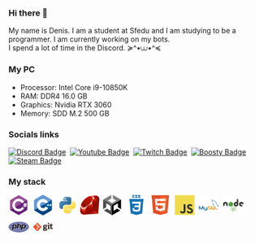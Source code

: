 ### Hi there 👋

My name is Denis. I am a student at Sfedu and I am studying to be a programmer. I am currently working on my bots.</br>
I spend a lot of time in the Discord. ≽^•⩊•^≼</br>

### My PC
- Processor: Intel Core i9-10850K
- RAM: DDR4 16.0 GB
- Graphics: Nvidia RTX 3060
- Memory: SDD M.2 500 GB

### Socials links
<div id="badges">
  <a href="https://discord.gg/ghostytown"><img src="https://img.shields.io/discord/1047782946704195614?style=for-the-badge&label=discord&labelColor=5865f2&color=555555&logo=discord&logoColor=white" alt="Discord Badge"/></a>&nbsp;
  <a href="https://www.youtube.com/channel/UCr9ICWQ7Bznf55Je9HGJktw"><img src="https://img.shields.io/badge/YouTube-red?style=for-the-badge&logo=youtube&logoColor=white" alt="Youtube Badge"/></a>&nbsp;
  <a href="https://www.twitch.tv/denis_0014"><img src="https://img.shields.io/badge/Twitch-a970ff?style=for-the-badge&logo=twitch&logoColor=white" alt="Twitch Badge"/></a>&nbsp;
  <a href="https://boosty.to/denis0014"><img src="https://img.shields.io/badge/Boosty-d45124?style=for-the-badge&logo=boosty&logoColor=white" alt="Boosty Badge"/></a>&nbsp;
  <a href="https://steamcommunity.com/id/denis0014"><img src="https://img.shields.io/badge/Steam-black?style=for-the-badge&logo=steam&logoColor=white" alt="Steam Badge"/></a>&nbsp;
</div>


### My stack
<div>
  <img src="https://github.com/devicons/devicon/blob/master/icons/csharp/csharp-original.svg" title="C#" alt="C#" width="40" height="40"/>&nbsp;
  <img src="https://github.com/devicons/devicon/blob/master/icons/cplusplus/cplusplus-original.svg" title="C++" alt="C++" width="40" height="40"/>&nbsp;
  <img src="https://github.com/devicons/devicon/blob/master/icons/python/python-original.svg" title="Python" alt="Python" width="40" height="40"/>
  <img src="https://github.com/devicons/devicon/blob/master/icons/ruby/ruby-original.svg" title="Ruby" alt="Ruby" width="40" height="40"/>
  <img src="https://github.com/devicons/devicon/blob/master/icons/unity/unity-original.svg" title="Unity" alt="Unity" width="40" height="40"/>&nbsp;
  <img src="https://github.com/devicons/devicon/blob/master/icons/css3/css3-plain-wordmark.svg"  title="CSS3" alt="CSS" width="40" height="40"/>&nbsp;
  <img src="https://github.com/devicons/devicon/blob/master/icons/html5/html5-original.svg" title="HTML5" alt="HTML" width="40" height="40"/>&nbsp;
  <img src="https://github.com/devicons/devicon/blob/master/icons/javascript/javascript-original.svg" title="JavaScript" alt="JavaScript" width="40" height="40"/>&nbsp;
  <img src="https://github.com/devicons/devicon/blob/master/icons/mysql/mysql-original-wordmark.svg" title="MySQL"  alt="MySQL" width="40" height="40"/>&nbsp;
  <img src="https://github.com/devicons/devicon/blob/master/icons/nodejs/nodejs-original-wordmark.svg" title="NodeJS" alt="NodeJS" width="40" height="40"/>&nbsp;
  <img src="https://github.com/devicons/devicon/blob/master/icons/php/php-original.svg" title="PHP" alt="PHP" width="40" height="40"/>&nbsp;
  <img src="https://github.com/devicons/devicon/blob/master/icons/git/git-original-wordmark.svg" title="Git" alt="Git" width="40" height="40"/>
</div></br>

